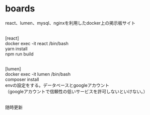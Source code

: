 # boards
react、lumen、mysql、nginxを利用したdocker上の掲示板サイト<br><br>

[react]<br>
docker exec -it react /bin/bash<br>
yarn install<br>
npm run build<br><br>

[lumen]<br>
docker exec -it lumen /bin/bash<br>
composer install<br>
envの設定をする。データベースとgoogleアカウント<br>
（googleアカウントで信頼性の低いサービスを許可しないといけない。）<br><br>


随時更新
